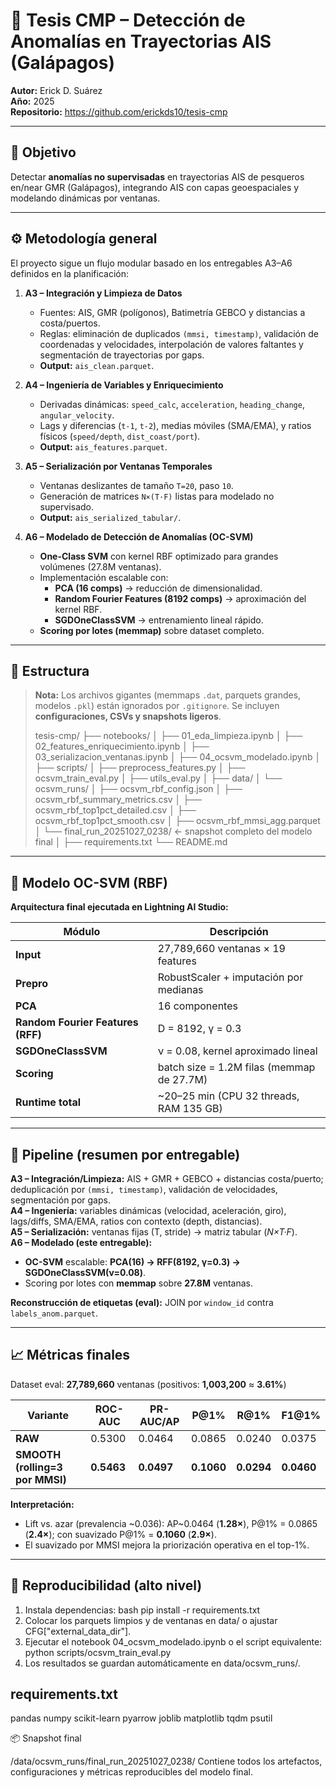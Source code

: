 # 🧭 Tesis CMP – Detección de Anomalías en Trayectorias AIS (Galápagos)

**Autor:** Erick D. Suárez  
**Año:** 2025  
**Repositorio:** https://github.com/erickds10/tesis-cmp

---

## 🎯 Objetivo
Detectar **anomalías no supervisadas** en trayectorias AIS de pesqueros en/near GMR (Galápagos), integrando AIS con capas geoespaciales y modelando dinámicas por ventanas.

---

## ⚙️ Metodología general

El proyecto sigue un flujo modular basado en los entregables A3–A6 definidos en la planificación:

1. **A3 – Integración y Limpieza de Datos**  
   - Fuentes: AIS, GMR (polígonos), Batimetría GEBCO y distancias a costa/puertos.  
   - Reglas: eliminación de duplicados `(mmsi, timestamp)`, validación de coordenadas y velocidades, interpolación de valores faltantes y segmentación de trayectorias por gaps.  
   - **Output:** `ais_clean.parquet`.

2. **A4 – Ingeniería de Variables y Enriquecimiento**  
   - Derivadas dinámicas: `speed_calc`, `acceleration`, `heading_change`, `angular_velocity`.  
   - Lags y diferencias (`t-1`, `t-2`), medias móviles (SMA/EMA), y ratios físicos (`speed/depth`, `dist_coast/port`).  
   - **Output:** `ais_features.parquet`.

3. **A5 – Serialización por Ventanas Temporales**  
   - Ventanas deslizantes de tamaño `T=20`, paso `10`.  
   - Generación de matrices `N×(T·F)` listas para modelado no supervisado.  
   - **Output:** `ais_serialized_tabular/`.

4. **A6 – Modelado de Detección de Anomalías (OC-SVM)**  
   - **One-Class SVM** con kernel RBF optimizado para grandes volúmenes (27.8M ventanas).  
   - Implementación escalable con:
     - **PCA (16 comps)** → reducción de dimensionalidad.  
     - **Random Fourier Features (8192 comps)** → aproximación del kernel RBF.  
     - **SGDOneClassSVM** → entrenamiento lineal rápido.  
   - **Scoring por lotes (memmap)** sobre dataset completo.

---

## 📂 Estructura
> **Nota:** Los archivos gigantes (memmaps `.dat`, parquets grandes, modelos `.pkl`) están ignorados por `.gitignore`. Se incluyen **configuraciones, CSVs y snapshots ligeros**.
>
> tesis-cmp/
├── notebooks/
│   ├── 01_eda_limpieza.ipynb
│   ├── 02_features_enriquecimiento.ipynb
│   ├── 03_serializacion_ventanas.ipynb
│   ├── 04_ocsvm_modelado.ipynb
│
├── scripts/
│   ├── preprocess_features.py
│   ├── ocsvm_train_eval.py
│   ├── utils_eval.py
│
├── data/
│   └── ocsvm_runs/
│       ├── ocsvm_rbf_config.json
│       ├── ocsvm_rbf_summary_metrics.csv
│       ├── ocsvm_rbf_top1pct_detailed.csv
│       ├── ocsvm_rbf_top1pct_smooth.csv
│       ├── ocsvm_rbf_mmsi_agg.parquet
│       └── final_run_20251027_0238/    ← snapshot completo del modelo final
│
├── requirements.txt
└── README.md

---

## 🧠 Modelo OC-SVM (RBF)

**Arquitectura final ejecutada en Lightning AI Studio:**

| Módulo | Descripción |
|--------|--------------|
| **Input** | 27,789,660 ventanas × 19 features |
| **Prepro** | RobustScaler + imputación por medianas |
| **PCA** | 16 componentes |
| **Random Fourier Features (RFF)** | D = 8192, γ = 0.3 |
| **SGDOneClassSVM** | ν = 0.08, kernel aproximado lineal |
| **Scoring** | batch size = 1.2M filas (memmap de 27.7M) |
| **Runtime total** |  ~20–25 min (CPU 32 threads, RAM 135 GB) |

---

## 🧩 Pipeline (resumen por entregable)
**A3 – Integración/Limpieza:** AIS + GMR + GEBCO + distancias costa/puerto; deduplicación por `(mmsi, timestamp)`, validación de velocidades, segmentación por gaps.  
**A4 – Ingeniería:** variables dinámicas (velocidad, aceleración, giro), lags/diffs, SMA/EMA, ratios con contexto (depth, distancias).  
**A5 – Serialización:** ventanas fijas (T, stride) → matriz tabular (*N×T·F*).  
**A6 – Modelado (este entregable):**  
- **OC-SVM** escalable: **PCA(16) → RFF(8192, γ=0.3) → SGDOneClassSVM(ν=0.08)**.  
- Scoring por lotes con **memmap** sobre **27.8M** ventanas.

**Reconstrucción de etiquetas (eval):** JOIN por `window_id` contra `labels_anom.parquet`.

---

## 📈 Métricas finales

Dataset eval: **27,789,660** ventanas (positivos: **1,003,200** ≈ **3.61%**)

| Variante | ROC-AUC | PR-AUC/AP | P@1% | R@1% | F1@1% |
|----------|---------|-----------|------|------|-------|
| **RAW** | 0.5300 | 0.0464 | 0.0865 | 0.0240 | 0.0375 |
| **SMOOTH (rolling=3 por MMSI)** | **0.5463** | **0.0497** | **0.1060** | **0.0294** | **0.0460** |

**Interpretación:**  
- Lift vs. azar (prevalencia ~0.036): AP~0.0464 (**1.28×**), P@1% = 0.0865 (**2.4×**); con suavizado P@1% = **0.1060** (**2.9×**).  
- El suavizado por MMSI mejora la priorización operativa en el top-1%.

---

## 🔧 Reproducibilidad (alto nivel)

1) Instala dependencias:
bash
  pip install -r requirements.txt
2)	Colocar los parquets limpios y de ventanas en data/ o ajustar CFG["external_data_dir"].
3)	Ejecutar el notebook 04_ocsvm_modelado.ipynb o el script equivalente:
python scripts/ocsvm_train_eval.py
4)	Los resultados se guardan automáticamente en data/ocsvm_runs/.

## requirements.txt
pandas
numpy
scikit-learn
pyarrow
joblib
matplotlib
tqdm
psutil

📦 Snapshot final

/data/ocsvm_runs/final_run_20251027_0238/
Contiene todos los artefactos, configuraciones y métricas reproducibles del modelo final.



